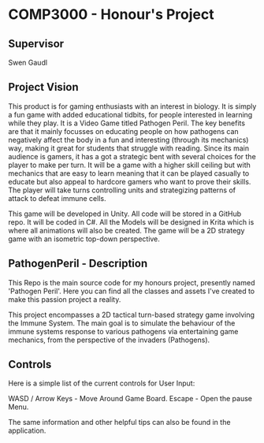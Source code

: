 # COMP3000 - Honour's Project

## Supervisor

Swen Gaudl

## Project Vision

This product is for gaming enthusiasts with an interest in biology.
It is simply a fun game with added educational tidbits, for people interested in learning
while they play. It is a Video Game titled Pathogen Peril. The key benefits are that it mainly
focusses on educating people on how pathogens can negatively affect the body in a fun and
interesting (through its mechanics) way, making it great for students that struggle with
reading. Since its main audience is gamers, it has a got a strategic bent with several choices
for the player to make per turn. It will be a game with a higher skill ceiling but with
mechanics that are easy to learn meaning that it can be played casually to educate but also
appeal to hardcore gamers who want to prove their skills. The player will take turns
controlling units and strategizing patterns of attack to defeat immune cells.

This game will be developed in Unity. All code will be stored in a GitHub repo.
It will be coded in C#. All the Models will be designed in Krita which is where all
animations will also be created.
The game will be a 2D strategy game with an isometric top-down perspective.

## PathogenPeril - Description
This Repo is the main source code for my honours project, presently named 'Pathogen Peril'.
Here you can find all the classes and assets I've created to make this passion project a reality.

This project encompasses a 2D tactical turn-based strategy game involving the Immune System. 
The main goal is to simulate the behaviour of the immune systems response to various pathogens
via entertaining game mechanics, from the perspective of the invaders (Pathogens).

## Controls
 
Here is a simple list of the current controls for User Input:

WASD / Arrow Keys - Move Around Game Board.
Escape - Open the pause Menu.

The same information and other helpful tips can also be found in the application.
